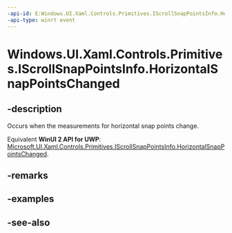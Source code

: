 ```yaml
---
-api-id: E:Windows.UI.Xaml.Controls.Primitives.IScrollSnapPointsInfo.HorizontalSnapPointsChanged
-api-type: winrt event
---
```


<!-- Event syntax
abstract public event Windows.Foundation.EventHandler HorizontalSnapPointsChanged<object>
-->

# Windows.UI.Xaml.Controls.Primitives.IScrollSnapPointsInfo.HorizontalSnapPointsChanged

## -description
Occurs when the measurements for horizontal snap points change.

Equivalent **WinUI 2 API for UWP**: [Microsoft.UI.Xaml.Controls.Primitives.IScrollSnapPointsInfo.HorizontalSnapPointsChanged](/windows/winui/api/microsoft.ui.xaml.controls.primitives.iscrollsnappointsinfo.horizontalsnappointschanged).

## -remarks

## -examples

## -see-also
